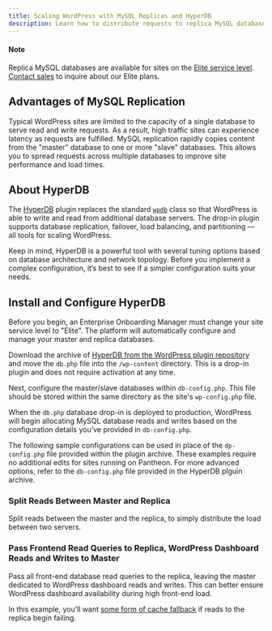 ```yaml
---
title: Scaling WordPress with MySQL Replicas and HyperDB
description: Learn how to distribute requests to replica MySQL databases on WordPress using HyperDB.
---
```


<div class="alert alert-info">
<h4>Note</h4>
Replica MySQL databases are available for sites on the <a href="/resources/elite-plan-overview">Elite service level</a>. <a href="/pantheon-elite-plans">Contact sales</a> to inquire about our Elite plans.
</div>

## Advantages of MySQL Replication
Typical WordPress sites are limited to the capacity of a single database to serve read and write requests. As a result, high traffic sites can experience latency as requests are fulfilled. MySQL replication rapidly copies content from the "master" database to one or more "slave" databases. This allows you to spread requests across multiple databases to improve site performance and load times.

## About HyperDB
The [HyperDB](https://wordpress.org/support/plugin/hyperdb) plugin replaces the standard [`wpdb`](https://codex.wordpress.org/Class_Reference/wpdb) class so that WordPress is able to write and read from additional database servers. The drop-in plugin supports database replication, failover, load balancing, and partitioning — all tools for scaling WordPress.

Keep in mind, HyperDB is a powerful tool with several tuning options based on database architecture and network topology. Before you implement a complex configuration, it’s best to see if a simpler configuration suits your needs.

## Install and Configure HyperDB

Before you begin, an Enterprise Onboarding Manager must change your site service level to "Elite". The platform will automatically configure and manage your master and replica databases.

Download the archive of [HyperDB from the WordPress plugin repository](https://wordpress.org/support/plugin/hyperdb) and move the `db.php` file into the `/wp-content` directory. This is a drop-in plugin and does not require activation at any time.

Next, configure the master/slave databases within `db-config.php`. This file should be stored within the same directory as the site's `wp-config.php` file.

When the `db.php` database drop-in is deployed to production, WordPress will begin allocating MySQL database reads and writes based on the configuration details you’ve provided in `db-config.php`.

The following sample configurations can be used in place of the `dp-config.php` file provided within the plugin archive. These examples require no additional edits for sites running on Pantheon. For more advanced options, refer to the `db-config.php` file provided in the HyperDB plguin archive.

### Split Reads Between Master and Replica
Split reads between the master and the replica, to simply distribute the load between two servers.
<script src="https://gist-it.appspot.com/https://github.com/pantheon-systems/pantheon-settings-examples/blob/master/wordpress/split-reads.dbconfig.php?footer=minimal"></script>

### Pass Frontend Read Queries to Replica, WordPress Dashboard Reads and Writes to Master
Pass all front-end database read queries to the replica, leaving the master dedicated to WordPress dashboard reads and writes. This can better ensure WordPress dashboard availability during high front-end load.
<script src="https://gist-it.appspot.com/https://github.com/pantheon-systems/pantheon-settings-examples/blob/master/wordpress/master-write-replica-read.dbconfig.php?footer=minimal"></script>

In this example, you’ll want [some form of cache fallback](/docs/articles/wordpress/installing-redis-on-wordpress/) if reads to the replica begin failing.
